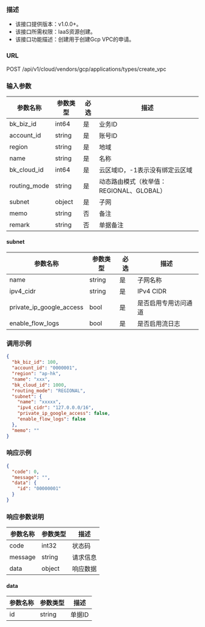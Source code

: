 ### 描述

- 该接口提供版本：v1.0.0+。
- 该接口所需权限：IaaS资源创建。
- 该接口功能描述：创建用于创建Gcp VPC的申请。

### URL

POST /api/v1/cloud/vendors/gcp/applications/types/create_vpc

### 输入参数

| 参数名称         | 参数类型   | 必选 | 描述                          |
|--------------|--------|----|-----------------------------|
| bk_biz_id    | int64  | 是  | 业务ID                        |
| account_id   | string | 是  | 账号ID                        |
| region       | string | 是  | 地域                          |
| name         | string | 是  | 名称                          |
| bk_cloud_id  | int64  | 是  | 云区域ID，-1表示没有绑定云区域           |
| routing_mode | string | 是  | 动态路由模式（枚举值：REGIONAL、GLOBAL） |
| subnet       | object | 是  | 子网                          |
| memo         | string | 否  | 备注                          |
| remark       | string | 否  | 单据备注                        |

#### subnet

| 参数名称                     | 参数类型   | 必选 | 描述         |
|--------------------------|--------|----|------------|
| name                     | string | 是  | 子网名称       |
| ipv4_cidr                | string | 是  | IPv4 CIDR  |
| private_ip_google_access | bool   | 是  | 是否启用专用访问通道 |
| enable_flow_logs         | bool   | 是  | 是否启用流日志    |

### 调用示例

```json
{
  "bk_biz_id": 100,
  "account_id": "0000001",
  "region": "ap-hk",
  "name": "xxx",
  "bk_cloud_id": 1000,
  "routing_mode": "REGIONAL",
  "subnet": {
    "name": "xxxxx",
    "ipv4_cidr": "127.0.0.0/16",
    "private_ip_google_access": false,
    "enable_flow_logs": false
  },
  "memo": ""
}
```

### 响应示例

```json
{
  "code": 0,
  "message": "",
  "data": {
    "id": "00000001"
  }
}
```

### 响应参数说明

| 参数名称    | 参数类型   | 描述   |
|---------|--------|------|
| code    | int32  | 状态码  |
| message | string | 请求信息 |
| data    | object | 响应数据 |

#### data

| 参数名称 | 参数类型   | 描述   |
|------|--------|------|
| id   | string | 单据ID |
